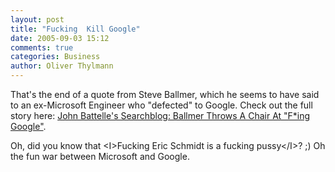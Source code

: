 ```yaml
---
layout: post
title: "Fucking  Kill Google"
date: 2005-09-03 15:12
comments: true
categories: Business
author: Oliver Thylmann
---
```



That's the end of a quote from Steve Ballmer, which he seems to have said to an ex-Microsoft Engineer who &quot;defected&quot; to Google. Check out the full story here: [John Battelle's Searchblog: Ballmer Throws A Chair At &quot;F*ing Google&quot;](http://battellemedia.com/archives/001835.php).

Oh, did you know that &lt;I&gt;Fucking Eric Schmidt is a fucking pussy&lt;/I&gt;? ;) Oh the fun war between Microsoft and Google.


